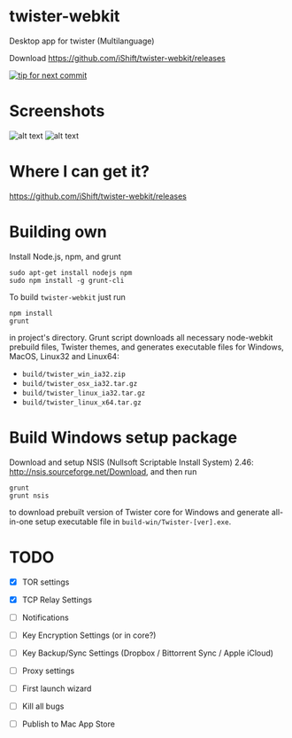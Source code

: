 twister-webkit
==============

Desktop app for twister (Multilanguage)

Download https://github.com/iShift/twister-webkit/releases

[![tip for next commit](https://tip4commit.com/projects/980.svg)](https://tip4commit.com/github/iShift/twister-webkit)

Screenshots
===========
![alt text](https://raw2.github.com/iShift/twister-webkit/master/screenshots/screenshot_1.png "Screenshot 1")
![alt text](https://raw2.github.com/iShift/twister-webkit/master/screenshots/screenshot_1.png "Screenshot 2")

Where I can get it?
================
https://github.com/iShift/twister-webkit/releases


Building own
============

Install Node.js, npm, and grunt

    sudo apt-get install nodejs npm
    sudo npm install -g grunt-cli

To build `twister-webkit` just run

    npm install
    grunt

in project's directory. Grunt script downloads all necessary node-webkit prebuild files, Twister themes, and generates
executable files for Windows, MacOS, Linux32 and Linux64:
- `build/twister_win_ia32.zip`
- `build/twister_osx_ia32.tar.gz`
- `build/twister_linux_ia32.tar.gz`
- `build/twister_linux_x64.tar.gz`


Build Windows setup package
===========================

Download and setup NSIS (Nullsoft Scriptable Install System) 2.46: http://nsis.sourceforge.net/Download, and then run

    grunt
    grunt nsis

to download prebuilt version of Twister core for Windows and generate all-in-one setup executable file in
`build-win/Twister-[ver].exe`.

TODO
===========================
- [X] TOR settings
- [X] TCP Relay Settings
- [ ] Notifications
- [ ] Key Encryption Settings (or in core?)
- [ ] Key Backup/Sync Settings (Dropbox / Bittorrent Sync / Apple iCloud)
- [ ] Proxy settings
- [ ] First launch wizard 
- [ ] Kill all bugs
- [ ] Publish to Mac App Store

